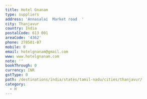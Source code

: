 ```yaml
---
title: Hotel Gnanam
type: suppliers
address: 'Annasalai  Market road  '
city: Thanjavur
country: India
postalCode: 613 001
areaCode: '4362'
phone: 278501-07
mobile: 0
email: hotelgnanam@gmail.com
www: www.hotelgnanam.com
note: ''
bookThrough: 0
currency: INR
gstType: 0
path: /destinations/india/states/tamil-nadu/cities/thanjavur/
category:
  - H
---
```



